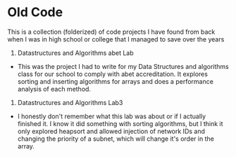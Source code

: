 # Old Code
This is a collection (folderized) of code projects I have found from back when I was in high school or college that I managed to save over the years 

1. Datastructures and Algorithms abet Lab
  * This was the project I had to write for my Data Structures and algorithms class for our school to comply with abet accreditation. It explores sorting and inserting algorithms for arrays and does a performance analysis of each method.
1. Datastructures and Algorithms Lab3
  * I honestly don't remember what this lab was about or if I actually finished it. I know it did something with sorting algorithms, but I think it only explored heapsort and allowed injection of network IDs and changing the priority of a subnet, which will change it's order in the array. 
